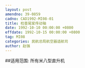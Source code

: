 ```yaml
---
layout: post
amendno: 39-0859
cadno: CAD1992-MI08-01
title: 检查尾桨传动轴
date: 1992-10-10 00:00:00 +0800
effdate: 1992-10-15 00:00:00 +0800
tag: MI08
categories: 民航总局航空器适航司
author: 赵强
---
```


##适用范围:
所有米八型直升机

